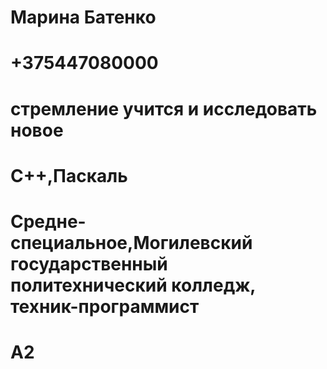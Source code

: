 # Марина Батенко
# +375447080000
# стремление учится и исследовать новое
# С++,Паскаль
#
#
# Средне-специальное,Могилевский государственный политехнический колледж, техник-программист
# A2

